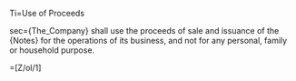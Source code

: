 Ti=Use of Proceeds

sec={The_Company} shall use the proceeds of sale and issuance of the {Notes} for the operations of its business, and not for any personal, family or household purpose.

=[Z/ol/1]

